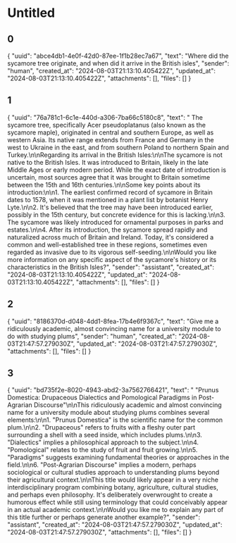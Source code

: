 # Untitled

## 0

{
  "uuid": "abce4db1-4e0f-42d0-87ee-1f1b28ec7a67",
  "text": "Where did the sycamore tree originate, and when did it arrive in the British isles",
  "sender": "human",
  "created_at": "2024-08-03T21:13:10.405422Z",
  "updated_at": "2024-08-03T21:13:10.405422Z",
  "attachments": [],
  "files": []
}

## 1

{
  "uuid": "76a781c1-6c1e-440d-a306-7ba66c5180c8",
  "text": " The sycamore tree, specifically Acer pseudoplatanus (also known as the sycamore maple), originated in central and southern Europe, as well as western Asia. Its native range extends from France and Germany in the west to Ukraine in the east, and from southern Poland to northern Spain and Turkey.\n\nRegarding its arrival in the British Isles:\n\nThe sycamore is not native to the British Isles. It was introduced to Britain, likely in the late Middle Ages or early modern period. While the exact date of introduction is uncertain, most sources agree that it was brought to Britain sometime between the 15th and 16th centuries.\n\nSome key points about its introduction:\n\n1. The earliest confirmed record of sycamore in Britain dates to 1578, when it was mentioned in a plant list by botanist Henry Lyte.\n\n2. It's believed that the tree may have been introduced earlier, possibly in the 15th century, but concrete evidence for this is lacking.\n\n3. The sycamore was likely introduced for ornamental purposes in parks and estates.\n\n4. After its introduction, the sycamore spread rapidly and naturalized across much of Britain and Ireland. Today, it's considered a common and well-established tree in these regions, sometimes even regarded as invasive due to its vigorous self-seeding.\n\nWould you like more information on any specific aspect of the sycamore's history or its characteristics in the British Isles?",
  "sender": "assistant",
  "created_at": "2024-08-03T21:13:10.405422Z",
  "updated_at": "2024-08-03T21:13:10.405422Z",
  "attachments": [],
  "files": []
}

## 2

{
  "uuid": "8186370d-d048-4dd1-8fea-17b4e6f9367c",
  "text": "Give me a ridiculously academic, almost convincing name for a university module to do with studying plums",
  "sender": "human",
  "created_at": "2024-08-03T21:47:57.279030Z",
  "updated_at": "2024-08-03T21:47:57.279030Z",
  "attachments": [],
  "files": []
}

## 3

{
  "uuid": "bd735f2e-8020-4943-abd2-3a7562766421",
  "text": " \"Prunus Domestica: Drupaceous Dialectics and Pomological Paradigms in Post-Agrarian Discourse\"\n\nThis ridiculously academic and almost convincing name for a university module about studying plums combines several elements:\n\n1. \"Prunus Domestica\" is the scientific name for the common plum.\n\n2. \"Drupaceous\" refers to fruits with a fleshy outer part surrounding a shell with a seed inside, which includes plums.\n\n3. \"Dialectics\" implies a philosophical approach to the subject.\n\n4. \"Pomological\" relates to the study of fruit and fruit growing.\n\n5. \"Paradigms\" suggests examining fundamental theories or approaches in the field.\n\n6. \"Post-Agrarian Discourse\" implies a modern, perhaps sociological or cultural studies approach to understanding plums beyond their agricultural context.\n\nThis title would likely appear in a very niche interdisciplinary program combining botany, agriculture, cultural studies, and perhaps even philosophy. It's deliberately overwrought to create a humorous effect while still using terminology that could conceivably appear in an actual academic context.\n\nWould you like me to explain any part of this title further or perhaps generate another example?",
  "sender": "assistant",
  "created_at": "2024-08-03T21:47:57.279030Z",
  "updated_at": "2024-08-03T21:47:57.279030Z",
  "attachments": [],
  "files": []
}
